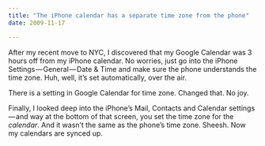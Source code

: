 ```yaml
---
title: "The iPhone calendar has a separate time zone from the phone"
date: 2009-11-17

---
```


After my recent move to NYC, I discovered that my Google Calendar was 3 hours off from my iPhone calendar. No worries, just go into the iPhone Settings — General — Date &amp; Time and make sure the phone understands the time zone. Huh, well, it’s set automatically, over the air.

There is a setting in Google Calendar for time zone. Changed that. No joy.

Finally, I looked deep into the iPhone’s Mail, Contacts and Calendar settings — and way at the bottom of that screen, you set the time zone for the _calendar_. And it wasn’t the same as the phone’s time zone. Sheesh. Now my calendars are synced up.
